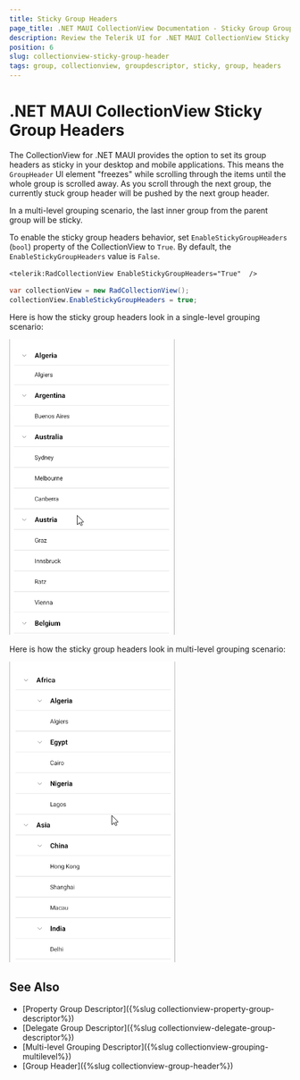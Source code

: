 ```yaml
---
title: Sticky Group Headers
page_title: .NET MAUI CollectionView Documentation - Sticky Group Grouping
description: Review the Telerik UI for .NET MAUI CollectionView Sticky Group Headers option which if enabled makes the GroupHeader freeze while scrolling through the items until the whole group is scrolled away.
position: 6
slug: collectionview-sticky-group-header
tags: group, collectionview, groupdescriptor, sticky, group, headers
---
```


# .NET MAUI CollectionView Sticky Group Headers

The CollectionView for .NET MAUI provides the option to set its group headers as sticky in your desktop and mobile applications. This means the `GroupHeader` UI element "freezes" while scrolling through the items until the whole group is scrolled away. As you scroll through the next group, the currently stuck group header will be pushed by the next group header.

In a multi-level grouping scenario, the last inner group from the parent group will be sticky.

To enable the sticky group headers behavior, set `EnableStickyGroupHeaders` (`bool`) property of the CollectionView to `True`. By default, the `EnableStickyGroupHeaders` value is `False`.

```XAML
<telerik:RadCollectionView EnableStickyGroupHeaders="True"  />
```
```C#
var collectionView = new RadCollectionView();
collectionView.EnableStickyGroupHeaders = true;
```

Here is how the sticky group headers look in a single-level grouping scenario:

![.NET MAUI CollectionView Sticky Group Headers](../images/collectionview-sticky-group-header.gif)

Here is how the sticky group headers look in multi-level grouping scenario:

![.NET MAUI CollectionView Sticky Group Headers Multi-Level Grouping](../images/collectionview-sticky-group-multi-level.gif)

## See Also

- [Property Group Descriptor]({%slug collectionview-property-group-descriptor%})
- [Delegate Group Descriptor]({%slug collectionview-delegate-group-descriptor%})
- [Multi-level Grouping Descriptor]({%slug collectionview-grouping-multilevel%})
- [Group Header]({%slug collectionview-group-header%})
